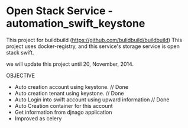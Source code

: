 Open Stack Service - automation_swift_keystone
=========================

This project for buildbuild (https://github.com/bulidbuild/buildbuild)
This project uses docker-registry, and this service's storage service is open stack swift.

we will update this project until 20, November, 2014.

OBJECTIVE
 - Auto creation account using keystone. // Done
 - Auto creation tenant using keystone. // Done
 - Auto Login into swift account using upward information // Done
 - Auto Creation container for this account
 - Get information from djnago application
 - Improved as celery
